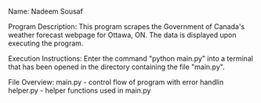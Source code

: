Name: Nadeem Sousaf

Program Description: This program scrapes the Government of Canada's weather forecast webpage for Ottawa, ON. The data is displayed upon executing the program.

Execution Instructions: Enter the command "python main.py" into a terminal that has been opened in the directory containing the file "main.py".

File Overview:
main.py - control flow of program with error handlin
helper.py - helper functions used in main.py
